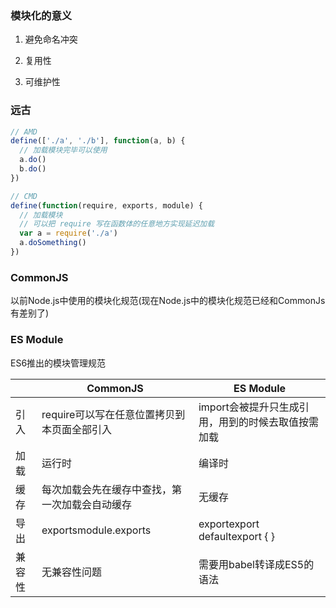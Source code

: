 ### 模块化的意义

1. 避免命名冲突
2. 复用性

1. 可维护性



### 远古

```javascript
// AMD
define(['./a', './b'], function(a, b) {
  // 加载模块完毕可以使用
  a.do()
  b.do()
})

// CMD
define(function(require, exports, module) {
  // 加载模块
  // 可以把 require 写在函数体的任意地方实现延迟加载
  var a = require('./a')
  a.doSomething()
})
```



### CommonJS

以前Node.js中使用的模块化规范(现在Node.js中的模块化规范已经和CommonJs有差别了)



### ES Module

ES6推出的模块管理规范

|        | CommonJS                                       | ES Module                                          |
| ------ | ---------------------------------------------- | -------------------------------------------------- |
| 引入   | require可以写在任意位置拷贝到本页面全部引入    | import会被提升只生成引用，用到的时候去取值按需加载 |
| 加载   | 运行时                                         | 编译时                                             |
| 缓存   | 每次加载会先在缓存中查找，第一次加载会自动缓存 | 无缓存                                             |
| 导出   | exportsmodule.exports                          | exportexport defaultexport { }                     |
| 兼容性 | 无兼容性问题                                   | 需要用babel转译成ES5的语法                         |